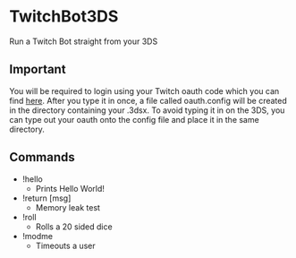 # TwitchBot3DS
Run a Twitch Bot straight from your 3DS

## Important
You will be required to login using your Twitch oauth code which you can find [here](https://twitchapps.com/tmi/). After you type it in once, a file called oauth.config will be created in the directory containing your .3dsx. To avoid typing it in on the 3DS, you can type out your oauth onto the config file and place it in the same directory.

## Commands
* !hello
    * Prints Hello World!
* !return [msg]
    * Memory leak test
* !roll
    * Rolls a 20 sided dice
* !modme
    * Timeouts a user
